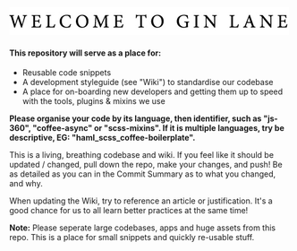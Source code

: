 ![GitHub Logo](/images/welcomeToGinLane.jpg)
#### This repository will serve as a place for:

* Reusable code snippets
* A development styleguide (see "Wiki") to standardise our codebase
* A place for on-boarding new developers and getting them up to speed with the tools, plugins & mixins we use

**Please organise your code by its language, then identifier, such as "js-360", "coffee-async" or "scss-mixins".  If it is multiple languages, try be descriptive, EG: "haml_scss_coffee-boilerplate".**

This is a living, breathing codebase and wiki.  If you feel like it should be updated / changed, pull down the repo, make your changes, and push!  Be as detailed as you can in the Commit Summary as to what you changed, and why.

When updating the Wiki, try to reference an article or justification.  It's a good chance for us to all learn better practices at the same time!

**Note:** Please seperate large codebases, apps and huge assets from this repo.  This is a place for small snippets and quickly re-usable stuff.
